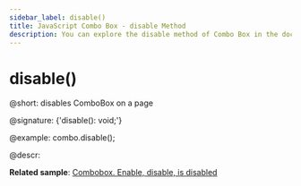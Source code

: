 ```yaml
--- 
sidebar_label: disable()
title: JavaScript Combo Box - disable Method 
description: You can explore the disable method of Combo Box in the documentation of the DHTMLX JavaScript UI library. Browse developer guides and API reference, try out code examples and live demos, and download a free 30-day evaluation version of DHTMLX Suite.
---
```


# disable()

@short: disables ComboBox on a page

@signature: {'disable(): void;'}

@example:
combo.disable();

@descr:

**Related sample**: [Combobox. Enable, disable, is disabled](https://snippet.dhtmlx.com/7bujtsuu)

[comment]: # (@related: combobox/work_with_combo.md#disablingenabling-combobox)

[comment]: # (@relatedapi: combobox/api/combobox_enable_method.md)
